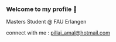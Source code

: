 ### Welcome to my profile 👋

Masters Student @ FAU Erlangen 

connect with me : pillai_amal@hotmail.com
